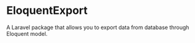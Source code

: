 # EloquentExport
A Laravel package that allows you to export data from database through Eloquent model.
